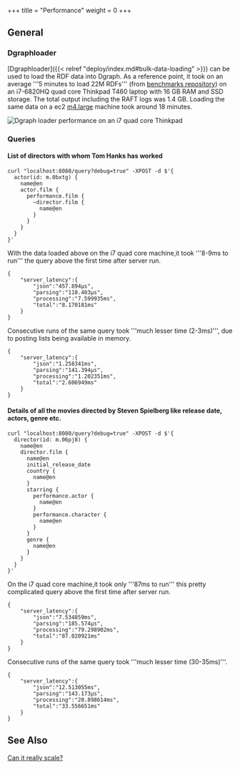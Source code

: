 +++
title = "Performance"
weight = 0
+++

## General
### Dgraphloader
[Dgraphloader]({{< relref "deploy/index.md#bulk-data-loading" >}}) can be used to load the RDF data into Dgraph. As a reference point, it took on an average '''5 minutes to load 22M RDFs''' (from [benchmarks repository](https://github.com/dgraph-io/benchmarks/blob/master/data/21million.rdf.gz)) on an i7-6820HQ quad core Thinkpad T460 laptop with 16 GB RAM and SSD storage. The total output including the RAFT logs was 1.4 GB. Loading the same data on a ec2 [m4.large](https://aws.amazon.com/ec2/instance-types) machine took around 18 minutes.

![Dgraph loader performance on an i7 quad core Thinkpad](dgraphloader.gif)

### Queries

#### List of directors with whom Tom Hanks has worked
```
curl "localhost:8080/query?debug=true" -XPOST -d $'{
  actor(id: m.0bxtg) {
    name@en
    actor.film {
      performance.film {
        ~director.film {
          name@en
        }
      }
    }
  }
}'
```

With the data loaded above on the i7 quad core machine,it took '''8-9ms to run''' the query above the first time after server run.

```
{
    "server_latency":{
        "json":"457.894µs",
        "parsing":"110.403µs",
        "processing":"7.599935ms",
        "total":"8.170181ms"
    }
}
```

Consecutive runs of the same query took '''much lesser time (2-3ms)''', due to posting lists being available in memory.

```
{
    "server_latency":{
        "json":"1.258341ms",
        "parsing":"141.394µs",
        "processing":"1.202351ms",
        "total":"2.606949ms"
    }
}
```

#### Details of all the movies directed by Steven Spielberg like release date, actors, genre etc.

```
curl "localhost:8080/query?debug=true" -XPOST -d $'{
  director(id: m.06pj8) {
    name@en
    director.film {
      name@en
      initial_release_date
      country {
        name@en
      }
      starring {
        performance.actor {
          name@en
        }
        performance.character {
          name@en
        }
      }
      genre {
        name@en
      }
    }
  }
}'
```

On the i7 quad core machine,it took only '''87ms to run''' this pretty complicated query above the first time after server run.

```
{
    "server_latency":{
        "json":"7.534859ms",
        "parsing":"185.574µs",
        "processing":"79.298902ms",
        "total":"87.020921ms"
    }
}
```

Consecutive runs of the same query took '''much lesser time (30-35ms)'''.

```
{
    "server_latency":{
        "json":"12.513055ms",
        "parsing":"143.173µs",
        "processing":"20.898614ms",
        "total":"33.556651ms"
    }
}
```

## See Also
[Can it really scale?](https://open.dgraph.io/post/performance-throughput-latency)